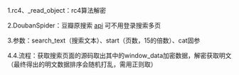 1.rc4、_read_object：rc4算法解密

2.DoubanSpider：豆瓣原搜索 [api](https://search.douban.com/movie/subject_search?) 可不用登录搜索多页

3.参数：search_text（搜索文本）、start（页数，15的倍数）、cat固参

4.4.流程：获取搜索页面的源码取出其中的window_data加密数据，解密获取明文（最终得出的明文数据排序会随机打乱，需用正则取）
